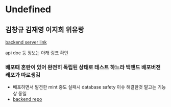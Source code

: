 # Undefined
  김창규 김재영 이지희 위유랑
---

[backend server link](https://kbe-project-be.herokuapp.com/ "kbebe")

api doc 등 정보는 아래 링크 확인

### 배포때 혼란이 있어 완전히 독립된 상태로 테스트 하느라 백앤드 배포버전 레포가 따로생김

* 배포하면서 발견한 mint 중도 실패시 database safety 이슈 해결한것 말고는 기능상 동일
* [backend repo](https://github.com/odoldotol/kbe-back-heroku "be")
